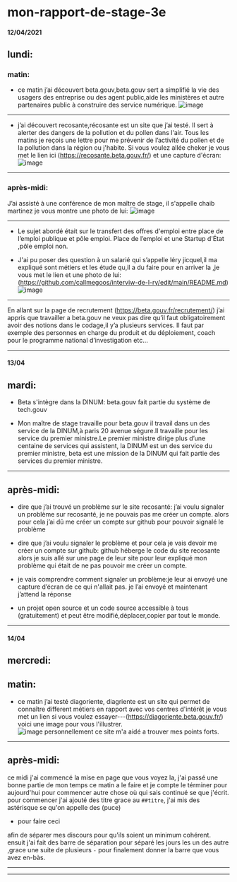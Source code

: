 # mon-rapport-de-stage-3e
#### 12/04/2021
## lundi:
### matin:
* ce matin j’ai découvert beta.gouv,beta.gouv sert a simplifié la vie des usagers des entreprise ou des agent public,aide les ministères et autre partenaires public à construire des service numérique.
![image](https://user-images.githubusercontent.com/82452161/114732808-1ecc3080-9d43-11eb-9e22-34d5162bc60f.png)
----------------------------------------
 * j’ai découvert recosante,récosante est un site que j’ai testé. Il sert à alerter des dangers de la pollution et du pollen dans l'air. Tous les matins je reçois une lettre pour me prévenir de l’activité du pollen et de la pollution dans la région ou j'habite. Si vous voulez allée cheker je vous met le lien ici (https://recosante.beta.gouv.fr/)
 et une capture d'écran:
 ![image](https://user-images.githubusercontent.com/82452161/114731490-16bfc100-9d42-11eb-8c6a-79ba54657981.png)

----------------------------------------
### après-midi:
J’ai assisté à une conférence de mon maître de stage, il s'appelle chaib martinez je vous montre une photo de lui:
![image](https://user-images.githubusercontent.com/82452161/114733056-4f13cf00-9d43-11eb-977e-f8772b9c94f2.png)

-------------------------------------
* Le sujet abordé était sur le transfert des offres d'emploi entre place de l’emploi publique et pôle emploi. Place de l’emploi et une Startup d'État ,pôle emploi non.

* J'ai pu poser des question à un salarié qui s’appelle léry jicquel,il ma expliqué sont métiers et les étude qu,il a du faire pour en arriver la ,je vous met le lien et une photo de lui:
(https://github.com/callmegoos/interviw-de-l-ry/edit/main/README.md)
![image](https://user-images.githubusercontent.com/82452161/114733526-b6ca1a00-9d43-11eb-8496-c7f0c5dc3548.png)

-------------------------------------
En allant sur la page de recrutement (https://beta.gouv.fr/recrutement/) j’ai appris que travailler a beta.gouv ne veux pas dire qu’il faut obligatoirement avoir des notions dans le codage,il y’a plusieurs services.
Il faut par exemple des personnes en charge du produit et du déploiement, coach pour le programme national d’investigation etc... 

-------------------------------------
#### 13/04
## mardi:
* Beta s'intègre dans la DINUM: beta.gouv fait partie du système de tech.gouv

* Mon maître de stage travaille pour beta.gouv il travail dans un des service de la DINUM,à paris 20 avenue ségure.Il travaille pour les service du premier ministre.Le premier ministre dirige plus d’une centaine de services qui assistent, la DINUM est un des service du premier ministre,
 beta est une mission de la DINUM qui fait partie des services du premier ministre. 

----------------------------------
## après-midi:
* dire que j’ai trouvé un problème sur le site recosanté: j’ai voulu signaler un problème sur recosanté, je ne pouvais pas me créer un compte. alors pour cela j’ai dû me créer un compte sur github pour pouvoir signalé le problème

* dire que j’ai voulu signaler le problème et pour cela je vais devoir me créer un compte sur github:  github  héberge le code du site recosante alors je suis allé sur une page de leur site  pour leur expliqué mon problème qui était de ne pas pouvoir me créer un compte.

 * je vais comprendre comment signaler un problème:je leur ai envoyé une capture d’écran de ce qui n'allait pas.
je l’ai envoyé et maintenant j’attend la réponse 
 
* un projet open source et un code source accessible à tous (gratuitement) et peut être modifié,déplacer,copier par tout le monde.


--------------------------------------------------

#### 14/04
## mercredi:

## matin:
* ce matin j’ai testé diagoriente, diagriente est un site qui permet de connaître different métiers en rapport avec vos centres d'intérêt je vous met un lien si vous voulez essayer---(https://diagoriente.beta.gouv.fr/) voici une image pour vous l'illustrer.  
![image](https://user-images.githubusercontent.com/82452161/114721571-5635df80-9d39-11eb-9053-29e85baa9a8f.png)
personnellement ce site m'a aidé a trouver mes points forts.
 
---------------------------------
## après-midi:

ce midi j'ai commencé la mise en page que vous voyez la, j'ai passé une bonne partie de mon temps ce matin a le faire et je compte le términer pour aujourd'hui 
pour commencer autre chose où qui sais continué se que j'écrit.
pour commencer j'ai ajouté des titre grace au `##titre`,
j'ai mis des astérisque se qu'on appelle des (puce)
* pour faire ceci 

afin de séparer mes discours pour qu'ils soient un minimum cohérent.
ensuit j'ai fait des barre de séparation pour séparé les jours les un des autre ,grace une suite de plusieurs `-`
pour finalement donner la barre que vous avez en-bàs.

-------------------------------------------------------------------------------

------------------------------------------------------------------


